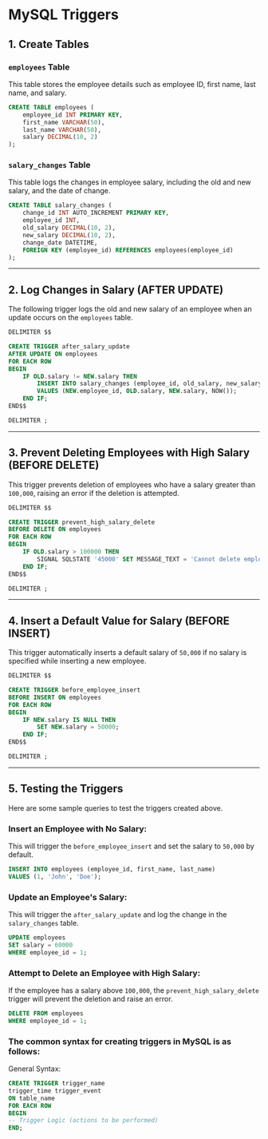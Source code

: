
# MySQL Triggers

## 1. Create Tables

### `employees` Table

This table stores the employee details such as employee ID, first name, last name, and salary.

```sql
CREATE TABLE employees (
    employee_id INT PRIMARY KEY,
    first_name VARCHAR(50),
    last_name VARCHAR(50),
    salary DECIMAL(10, 2)
);
```

### `salary_changes` Table

This table logs the changes in employee salary, including the old and new salary, and the date of change.

```sql
CREATE TABLE salary_changes (
    change_id INT AUTO_INCREMENT PRIMARY KEY,
    employee_id INT,
    old_salary DECIMAL(10, 2),
    new_salary DECIMAL(10, 2),
    change_date DATETIME,
    FOREIGN KEY (employee_id) REFERENCES employees(employee_id)
);
```

---

## 2. Log Changes in Salary (AFTER UPDATE)

The following trigger logs the old and new salary of an employee when an update occurs on the `employees` table.

```sql
DELIMITER $$

CREATE TRIGGER after_salary_update
AFTER UPDATE ON employees
FOR EACH ROW
BEGIN
    IF OLD.salary != NEW.salary THEN
        INSERT INTO salary_changes (employee_id, old_salary, new_salary, change_date)
        VALUES (NEW.employee_id, OLD.salary, NEW.salary, NOW());
    END IF;
END$$

DELIMITER ;
```

---

## 3. Prevent Deleting Employees with High Salary (BEFORE DELETE)

This trigger prevents deletion of employees who have a salary greater than `100,000`, raising an error if the deletion is attempted.

```sql
DELIMITER $$

CREATE TRIGGER prevent_high_salary_delete
BEFORE DELETE ON employees
FOR EACH ROW
BEGIN
    IF OLD.salary > 100000 THEN
        SIGNAL SQLSTATE '45000' SET MESSAGE_TEXT = 'Cannot delete employees with salary above 100,000';
    END IF;
END$$

DELIMITER ;
```

---

## 4. Insert a Default Value for Salary (BEFORE INSERT)

This trigger automatically inserts a default salary of `50,000` if no salary is specified while inserting a new employee.

```sql
DELIMITER $$

CREATE TRIGGER before_employee_insert
BEFORE INSERT ON employees
FOR EACH ROW
BEGIN
    IF NEW.salary IS NULL THEN
        SET NEW.salary = 50000;
    END IF;
END$$

DELIMITER ;
```

---

## 5. Testing the Triggers

Here are some sample queries to test the triggers created above.

### Insert an Employee with No Salary:
This will trigger the `before_employee_insert` and set the salary to `50,000` by default.

```sql
INSERT INTO employees (employee_id, first_name, last_name) 
VALUES (1, 'John', 'Doe');
```

### Update an Employee's Salary:
This will trigger the `after_salary_update` and log the change in the `salary_changes` table.

```sql
UPDATE employees 
SET salary = 60000 
WHERE employee_id = 1;
```

### Attempt to Delete an Employee with High Salary:
If the employee has a salary above `100,000`, the `prevent_high_salary_delete` trigger will prevent the deletion and raise an error.

```sql
DELETE FROM employees 
WHERE employee_id = 1;
```

### The common syntax for creating triggers in MySQL is as follows:

General Syntax:
```sql
CREATE TRIGGER trigger_name
trigger_time trigger_event
ON table_name
FOR EACH ROW
BEGIN
-- Trigger Logic (actions to be performed)
END;
```
